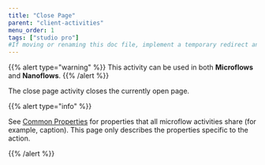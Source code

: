 ```yaml
---
title: "Close Page"
parent: "client-activities"
menu_order: 1
tags: ["studio pro"]
#If moving or renaming this doc file, implement a temporary redirect and let the respective team know they should update the URL in the product. See Mapping to Products for more details.
---
```


{{% alert type="warning" %}}
This activity can be used in both **Microflows** and **Nanoflows**.
{{% /alert %}}

The close page activity closes the currently open page.

{{% alert type="info" %}}

See [Common Properties](microflow-element-common-properties) for properties that all microflow activities share (for example, caption). This page only describes the properties specific to the action.

{{% /alert %}}
